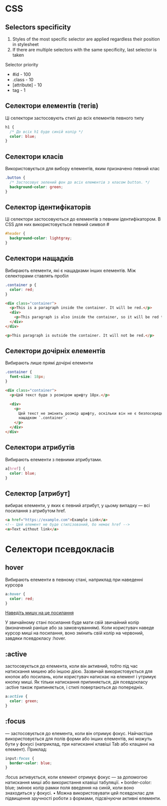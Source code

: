 # CSS

## Selectors specificity

1. Styles of the most specific selector are applied regardless their position in stylesheet
2. If there are multiple selectors with the same specificity, last selector is taken

Selector priority

- #id - 100
- .class - 10
- [attribute] - 10
- tag - 1

## Селектори елементів (тегів)

Ці селектори застосовують стилі до всіх елементів певного типу

```css
h1 {
  /* До всіх h1 буде синій колір */
  color: blue;
}
```

## Селектори класів

Використовується для вибору елементів, яким призначено певний клас

```css
.button {
  /* Застосовує зелений фон до всіх елементів з класом button. */
  background-color: green;
}
```

## Селектор ідентифікаторів

Ці селектори застосовуються до елементів з певним ідентифікатором. В CSS для них використовується певний символ #

```css
#header {
  background-color: lightgray;
}
```

## Селектори нащадків

Вибирають елементи, які є нащадками інших елементів. Між селекторами ставлять пробіл

```css
.container p {
  color: red;
}
```

```html
<div class="container">
  <p>This is a paragraph inside the container. It will be red.</p>
  <div>
    <p>This paragraph is also inside the container, so it will be red too.</p>
  </div>
</div>

<p>This paragraph is outside the container. It will not be red.</p>
```

## Селектори дочірніх елементів

Вибирають лише прямі дочірні елементи

```css
.container {
  font-size: 18px;
}
```

```html
<div class="container">
  <p>Цей текст буде з розміром шрифту 18px.</p>

  <div>
    <p>
      Цей текст не змінить розмір шрифту, оскільки він не є безпосереднім
      нащадком `.container`.
    </p>
  </div>
</div>
```

## Селектори атрибутів

Вибирають елементи з певними атрибутами.

```css
a[href] {
  color: blue;
}
```

## Селектор [атрибут]

вибирає елементи, у яких є певний атрибут, у цьому випадку — всі посилання з атрибутом href.

```html
<a href="https://example.com">Example Link</a>
<!-- Цей елемент не буде стилізований, бо немає href -->
<a>Text without link</a>
```

# Селектори псевдокласів

## hover

Вибирають елементи в певному стані, наприклад при наведенні курсора

```css
a:hover {
  color: red;
}
```

<a href="https://example.com">Наведіть мишу на це посилання</a>

У звичайному стані посилання буде мати свій звичайний колір (визначений раніше або за замовчуванням). Коли користувач наведе курсор миші на посилання, воно змінить свій колір на червоний, завдяки псевдокласу :hover.

## :active

застосовується до елемента, коли він активний, тобто під час натискання мишею або іншою дією.
Зазвичай використовується для кнопок або посилань, коли користувач натискає на елемент і утримує кнопку миші.
Як тільки натискання припиняється, дія псевдокласу :active також припиняється, і стилі повертаються до попередніх.

```css
a:active {
  color: green;
}
```

## :focus

— застосовується до елемента, коли він отримує фокус. Найчастіше використовується для полів форми або інших елементів, які можуть бути у фокусі (наприклад, при натисканні клавіші Tab або клацанні на елемент).
Приклад:

```css
input:focus {
  border-color: blue;
}
```

:focus активується, коли елемент отримує фокус — за допомогою натискання миші або використання клавіші табуляції.
• border-color: blue; змінює колір рамки поля введення на синій, коли воно знаходиться у фокусі.
• Можна використовувати цей псевдоклас для підвищення зручності роботи з формами, підсвічуючи активні елементи.
